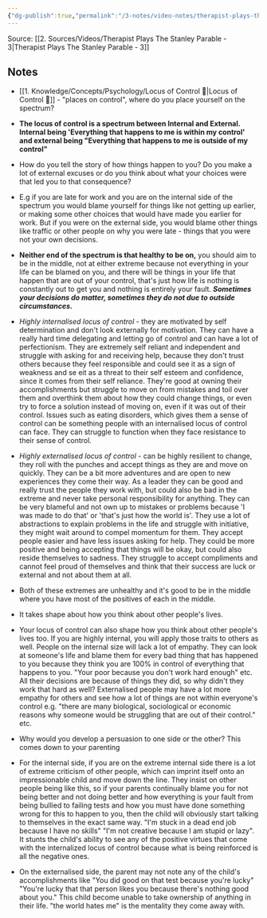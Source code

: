 ```yaml
---
{"dg-publish":true,"permalink":"/3-notes/video-notes/therapist-plays-the-stanley-parable-3-notes/","tags":["notes"]}
---
```


Source: [[2. Sources/Videos/Therapist Plays The Stanley Parable - 3\|Therapist Plays The Stanley Parable - 3]]
## Notes
- [[1. Knowledge/Concepts/Psychology/Locus of Control 🌱\|Locus of Control 🌱]] - "places on control", where do you place yourself on the spectrum?

- **The locus of control is a spectrum between Internal and External. Internal being 'Everything that happens to me is within my control' and external being "Everything that happens to me is outside of my control"**

- How do you tell the story of how things happen to you? Do you make a lot of external excuses or do you think about what your choices were that led you to that consequence? 

- E.g if you are late for work and you are on the internal side of the spectrum you would blame yourself for things like not getting up earlier, or making some other choices that would have made you earlier for work. But if you were on the external side, you would blame other things like traffic or other people on why you were late - things that you were not your own decisions.

- **Neither end of the spectrum is that healthy to be on,** you should aim to be in the middle, not at either extreme because not everything in your life can be blamed on you, and there will be things in your life that happen that are out of your control, that's just how life is nothing is constantly out to get you and nothing is entirely your fault. ***Sometimes your decisions do matter, sometimes they do not due to outside circumstances.***

- *Highly internalised locus of control* - they are motivated by self determination and don't look externally for motivation. They can have a really hard time delegating and letting go of control and can have a lot of perfectionism. They are extremely self reliant and independent and struggle with asking for and receiving help, because they don't trust others because they feel responsible and could see it as a sign of weakness and se eit as a threat to their self esteem and confidence, since it comes from their self reliance. They're good at owning their accomplishments but struggle to move on from mistakes and toil over them and overthink them about how they could change things, or even try to force a solution instead of moving on, even if it was out of their control. Issues such as eating disorders, which gives them a sense of control can be something people with an internalised locus of control can face. They can struggle to function when they face resistance to their sense of control. 

- *Highly externalised locus of control* - can be highly resilient to change, they roll with the punches and accept things as they are and move on quickly. They can be a bit more adventures and are open to new experiences they come their way. As a leader they can be good and really trust the people they work with, but could also be bad in the extreme and never take personal responsibility for anything. They can be very blameful and not own up to mistakes or problems because  'I was made to do that' or 'that's just how the world is'. They use a lot of abstractions to explain problems in the life and struggle with initiative, they might wait around to compel momentum for them. They accept people easier and have less issues asking for help. They could be more positive and being accepting that things will be okay, but could also reside themselves to sadness. They struggle to accept compliments and cannot feel proud of themselves and think that their success are luck or external and not about them at all. 

- Both of these extremes are unhealthy and it's good to be in the middle where you have most of the positives of each in the middle. 

- It takes shape about how you think about other people's lives.
- Your locus of control can also shape how you think about other people's lives too. If you are highly internal, you will apply those traits to others as well. People on the internal size will lack a lot of empathy. They can look at someone's life and blame them for every bad thing that has happened to you because they think you are 100% in control of everything that happens to you. "Your poor because you don't work hard enough" etc. All their decisions are because of things they did, so why didn't they work that hard as well? Externalised people may have a lot more empathy for others and see how a lot of things are not within everyone's control e.g. "there are many biological, sociological  or economic reasons why someone would be struggling that are out of their control." etc. 


- Why would you develop a persuasion to one side or the other? This comes down to your parenting
- For the internal side, if you are on the extreme internal side there is a lot of extreme criticism of other people, which can imprint itself onto an impressionable child and move down the line. They insist on other people being like this, so if your parents continually blame you for not being better and not doing better and how everything is your fault from being bullied to failing tests and how you must have done something wrong for this to happen to you, then the child will obviously start talking to themselves in the exact same way. "I'm stuck in a dead end job because I have no skills" "I'm not creative because I am stupid or lazy". It stunts the child's ability to see any of the positive virtues that come with the internalized locus of control because what is being reinforced is all the negative ones. 

- On the externalised side, the parent may not note any of the child's accomplishments like "You did good on that test because you're lucky" "You're lucky that that person likes you because there's nothing good about you." This child become unable to take ownership of anything in their life. "the world hates me" is the mentality they come away with. 

